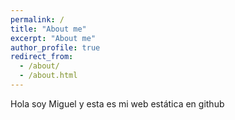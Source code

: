 ```yaml
---
permalink: /
title: "About me"
excerpt: "About me"
author_profile: true
redirect_from: 
  - /about/
  - /about.html
---
```

Hola soy Miguel y esta es mi web estática en github
